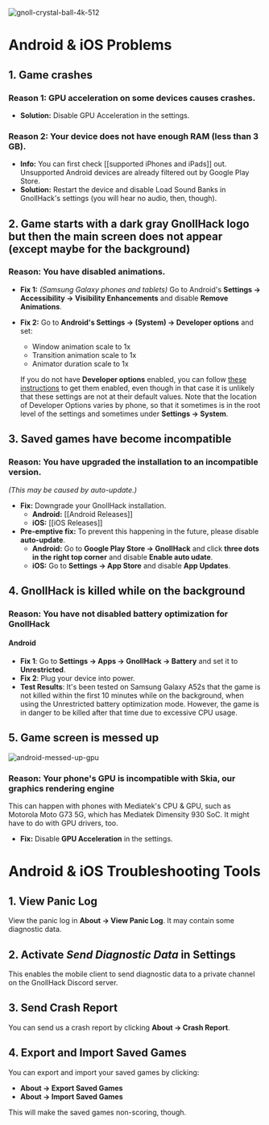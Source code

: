 ![gnoll-crystal-ball-4k-512](https://github.com/hyvanmielenpelit/GnollHack/assets/16661034/8d5b7790-2a74-4cbf-8185-6b4158ced305)

# Android & iOS Problems


## 1. Game crashes


### Reason 1: GPU acceleration on some devices causes crashes.


- **Solution:** Disable GPU Acceleration in the settings.


### Reason 2: Your device does not have enough RAM (less than 3 GB).


- **Info:** You can first check [[supported iPhones and iPads]] out. Unsupported Android devices are already filtered out by Google Play Store.
- **Solution:** Restart the device and disable Load Sound Banks in GnollHack's settings (you will hear no audio, then, though).​


## 2. Game starts with a dark gray GnollHack logo but then the main screen does not appear (except maybe for the background)


### Reason: You have disabled animations.​


- **Fix 1:** *(Samsung Galaxy phones and tablets)* Go to Android's **Settings → Accessibility → Visibility Enhancements** and disable **Remove Animations**.
- **Fix 2:** Go to **Android's Settings → (System) → Developer options** and set:​
    - Window animation scale to 1x
    - Transition animation scale to 1x
    - Animator duration scale to 1x

    If you do not have **Developer options** enabled, you can follow [these instructions](https://developer.android.com/studio/debug/dev-options#enable) to get them enabled, even though in that case it is unlikely that these settings are not at their default values. Note that the location of Developer Options varies by phone, so that it sometimes is in the root level of the settings and sometimes under **Settings → System**.​


## 3. Saved games have become incompatible


### Reason: You have upgraded the installation to an incompatible version.


*(This may be caused by auto-update.)*

- **Fix:** Downgrade your GnollHack installation.
    - **Android:** [[Android Releases]]
    - **iOS:** [[iOS Releases]]
- **Pre-emptive fix:** To prevent this happening in the future, please disable **auto-update**.
    - **Android:** Go to **Google Play Store → GnollHack** and click **three dots in the right top corner** and disable **Enable auto udate**.
    - **iOS:** Go to **Settings → App Store** and disable **App Updates**.


## 4. GnollHack is killed while on the background


### Reason: You have not disabled battery optimization for GnollHack


#### Android


- **Fix 1**: Go to **Settings → Apps → GnollHack → Battery** and set it to **Unrestricted**.
- **Fix 2**: Plug your device into power.
- **Test Results**: It's been tested on Samsung Galaxy A52s that the game is not killed within the first 10 minutes while on the background, when using the Unrestricted battery optimization mode. However, the game is in danger to be killed after that time due to excessive CPU usage.


## 5. Game screen is messed up


![android-messed-up-gpu](https://github.com/user-attachments/assets/d1590c12-f8e5-46b3-bea3-d45b1e9de4ea)


### Reason: Your phone's GPU is incompatible with Skia, our graphics rendering engine


This can happen with phones with Mediatek's CPU & GPU, such as Motorola Moto G73 5G, which has Mediatek Dimensity 930 SoC. It might have to do with GPU drivers, too.

- **Fix:** Disable **GPU Acceleration** in the settings.


####


# Android & iOS Troubleshooting Tools


## 1. View Panic Log


View the panic log in **About → View Panic Log**. It may contain some diagnostic data.


## 2. Activate *Send Diagnostic Data* in Settings


This enables the mobile client to send diagnostic data to a private channel on the GnollHack Discord server.


## 3. Send Crash Report


You can send us a crash report by clicking **About → Crash Report**.


## 4. Export and Import Saved Games


You can export and import your saved games by clicking:

- **About → Export Saved Games**
- **About → Import Saved Games**

This will make the saved games non-scoring, though.

